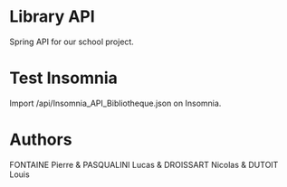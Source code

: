 # Library API
Spring API for our school project.
# Test Insomnia
Import /api/Insomnia_API_Bibliotheque.json on Insomnia.
# Authors
FONTAINE Pierre & PASQUALINI Lucas & DROISSART Nicolas & DUTOIT Louis
